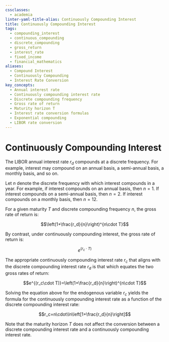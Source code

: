 ```yaml
---
cssclasses:
  - academia
linter-yaml-title-alias: Continuously Compounding Interest
title: Continuously Compounding Interest
tags:
  - compounding_interest
  - continuous_compounding
  - discrete_compounding
  - gross_return
  - interest_rate
  - fixed_income
  - financial_mathematics
aliases:
  - Compound Interest
  - Continuously Compounding
  - Interest Rate Conversion
key_concepts:
  - Annual interest rate
  - Continuously compounding interest rate
  - Discrete compounding frequency
  - Gross rate of return
  - Maturity horizon T
  - Interest rate conversion formulas
  - Exponential compounding
  - LIBOR rate conversion
---
```


# Continuously Compounding Interest

The LIBOR annual interest rate $r_d$ compounds at a discrete frequency. For example, interest may compound on an annual basis, a semi-annual basis, a monthly basis, and so on.

Let $n$ denote the discrete frequency with which interest compounds in a year. For example, if interest compounds on an annual basis, then $n = 1$. If interest compounds on a semi-annual basis, then $n = 2$. If interest compounds on a monthly basis, then $n = 12$.

For a given maturity $T$ and discrete compounding frequency $n$, the gross rate of return is:

$$\left(1+\frac{r_d}{n}\right)^{n\cdot T}$$

By contrast, under continuously compounding interest, the gross rate of return is:  

$$e^{(r_c\cdot T)}$$

The appropriate continuously compounding interest rate $r_c$ that aligns with the discrete compounding interest rate $r_d$ is that which equates the two gross rates of return:

$$e^{(r_c\cdot T)}=\left(1+\frac{r_d}{n}\right)^{n\cdot T}$$

Solving the equation above for the endogenous variable $r_c$ yields the formula for the continuously compounding interest rate as a function of the discrete compounding interest rate:

$$r_c=n\cdot\ln\left[1+\frac{r_d}{n}\right]$$

Note that the maturity horizon $T$ does not affect the conversion between a discrete compounding interest rate and a continuously compounding interest rate.